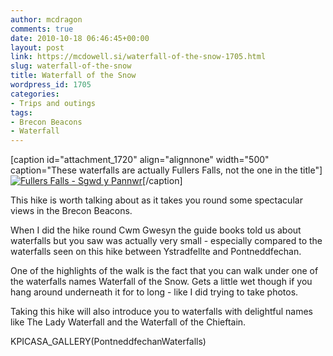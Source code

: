 ```yaml
---
author: mcdragon
comments: true
date: 2010-10-18 06:46:45+00:00
layout: post
link: https://mcdowell.si/waterfall-of-the-snow-1705.html
slug: waterfall-of-the-snow
title: Waterfall of the Snow
wordpress_id: 1705
categories:
- Trips and outings
tags:
- Brecon Beacons
- Waterfall
---
```


[caption id="attachment_1720" align="alignnone" width="500" caption="These waterfalls are actually Fullers Falls, not the one in the title"][![Fullers Falls - Sgwd y Pannwr](https://img.mcdowell.si/2010/10/Sgwd_y_Pannwr.jpg)](https://img.mcdowell.si/2010/10/Sgwd_y_Pannwr.jpg)[/caption]

This hike is worth talking about as it takes you round some spectacular views in the Brecon Beacons.

When I did the hike round Cwm Gwesyn the guide books told us about waterfalls but you saw was actually very small - especially compared to the waterfalls seen on this hike between Ystradfellte and Pontneddfechan.

One of the highlights of the walk is the fact that you can walk under one of the waterfalls names Waterfall of the Snow. Gets a little wet though if you hang around underneath it for to long - like I did trying to take photos.

Taking this hike will also introduce you to waterfalls with delightful names like The Lady Waterfall and the Waterfall of the Chieftain.

KPICASA_GALLERY(PontneddfechanWaterfalls)
